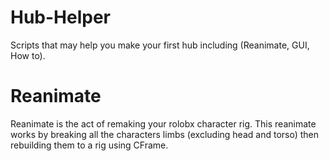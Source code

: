 # Hub-Helper
Scripts that may help you make your first hub including (Reanimate, GUI, How to).

# Reanimate
Reanimate is the act of remaking your rolobx character rig. This reanimate works by breaking all the characters limbs (excluding head and torso) then rebuilding them to a rig using CFrame.
